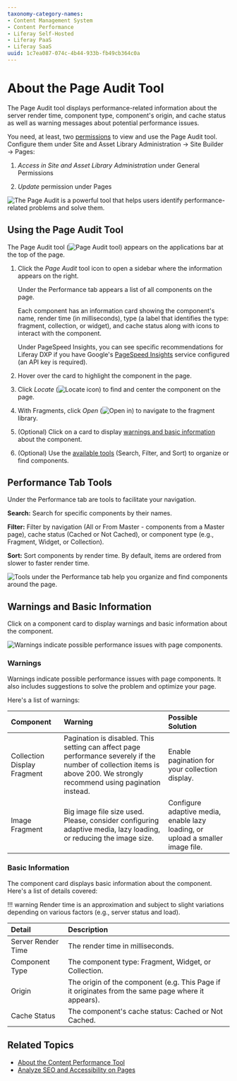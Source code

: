 ```yaml
---
taxonomy-category-names:
- Content Management System
- Content Performance
- Liferay Self-Hosted
- Liferay PaaS
- Liferay SaaS
uuid: 1c7ea087-074c-4b44-933b-fb49cb364c0a
---
```


# About the Page Audit Tool

The Page Audit tool displays performance-related information about the server render time, component type, component's origin, and cache status as well as warning messages about potential performance issues.

You need, at least, two [permissions](../../users-and-permissions/roles-and-permissions.md) to view and use the Page Audit tool. Configure them under Site and Asset Library Administration &rarr; Site Builder &rarr; Pages:

1. *Access in Site and Asset Library Administration* under General Permissions

1. *Update* permission under Pages

![The Page Audit is a powerful tool that helps users identify performance-related problems and solve them.](./about-the-page-audit-tool/images/01.gif)

## Using the Page Audit Tool

The Page Audit tool (![Page Audit tool](../../images/icon-page-audit-tool.png)) appears on the applications bar at the top of the page.

1. Click the *Page Audit* tool icon to open a sidebar where the information appears on the right.

   Under the Performance tab appears a list of all components on the page.

   Each component has an information card showing the component's name, render time (in milliseconds), type (a label that identifies the type: fragment, collection, or widget), and cache status along with icons to interact with the component.

   Under PageSpeed Insights, you can see specific recommendations for Liferay DXP if you have Google's [PageSpeed Insights](./analyze-seo-and-accessibility-on-pages.md) service configured (an API key is required).

1. Hover over the card to highlight the component in the page.

1. Click *Locate* (![Locate icon](../../images/icon-lens.png)) to find and center the component on the page.

1. With Fragments, click *Open* (![Open in](../../images/icon-open-in.png)) to navigate to the fragment library.

1. (Optional) Click on a card to display [warnings and basic information](#warnings-and-basic-information) about the component.

1. (Optional) Use the [available tools](#performance-tab-tools) (Search, Filter, and Sort) to organize or find components.

## Performance Tab Tools

Under the Performance tab are tools to facilitate your navigation.

**Search:** Search for specific components by their names.

**Filter:** Filter by navigation (All or From Master - components from a Master page), cache status (Cached or Not Cached), or component type (e.g., Fragment, Widget, or Collection).

**Sort:** Sort components by render time. By default, items are ordered from slower to faster render time.

![Tools under the Performance tab help you organize and find components around the page.](./about-the-page-audit-tool/images/02.png)

## Warnings and Basic Information

Click on a component card to display warnings and basic information about the component.

![Warnings indicate possible performance issues with page components.](./about-the-page-audit-tool/images/03.png)

### Warnings

Warnings indicate possible performance issues with page components. It also includes suggestions to solve the problem and optimize your page.

Here's a list of warnings:

| Component                   | Warning                                                                                                                                                                   | Possible Solution                                                              |
|:----------------------------|:--------------------------------------------------------------------------------------------------------------------------------------------------------------------------|:-------------------------------------------------------------------------------|
| Collection Display Fragment | Pagination is disabled. This setting can affect page performance severely if the number of collection items is above 200. We strongly recommend using pagination instead. | Enable pagination for your collection display.                                 |
| Image Fragment              | Big image file size used. Please, consider configuring adaptive media, lazy loading, or reducing the image size.                                                          | Configure adaptive media, enable lazy loading, or upload a smaller image file. |

### Basic Information

The component card displays basic information about the component. Here's a list of details covered:

!!! warning
    Render time is an approximation and subject to slight variations depending on various factors (e.g., server status and load).

| Detail             | Description                                                                                        |
|:-------------------|:---------------------------------------------------------------------------------------------------|
| Server Render Time | The render time in milliseconds.                                                                   |
| Component Type     | The component type: Fragment, Widget, or Collection.                                               |
| Origin             | The origin of the component (e.g. This Page if it originates from the same page where it appears). |
| Cache Status       | The component's cache status: Cached or Not Cached.                                                |

## Related Topics

- [About the Content Performance Tool](./about-the-content-performance-tool.md)
- [Analyze SEO and Accessibility on Pages](./analyze-seo-and-accessibility-on-pages.md)
